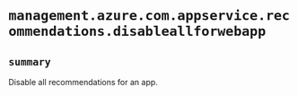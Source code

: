 # `management.azure.com.appservice.recommendations.disableallforwebapp`

## `summary`
Disable all recommendations for an app.


